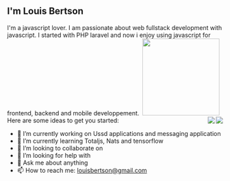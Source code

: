 ## I'm Louis Bertson

I'm a javascript lover. 
I am passionate about web fullstack development with javascript.
I started with PHP laravel and now i enjoy using javascript for frontend, backend and mobile developpement.
<a target="_blank" rel="noopener noreferrer" href="https://camo.githubusercontent.com/374902f94cae737d95e88595d2a54c13eb0ea17a72f930d7b9ed62847ccfd531/68747470733a2f2f6b6f6d617265762e636f6d2f67687076632f3f757365726e616d653d696e6e6f636f6465722d6f6666696369616c26636f6c6f723d626c7565"><img src="https://camo.githubusercontent.com/374902f94cae737d95e88595d2a54c13eb0ea17a72f930d7b9ed62847ccfd531/68747470733a2f2f6b6f6d617265762e636f6d2f67687076632f3f757365726e616d653d696e6e6f636f6465722d6f6666696369616c26636f6c6f723d626c7565" alt="" data-canonical-src="https://komarev.com/ghpvc/?username=will-create&amp;color=blue" style="max-width: 100%;"></a>
<img height="180em" src="https://github-readme-stats.vercel.app/api?username=will-create&show_icons=true&hide_border=false&&count_private=true&include_all_commits=true" />
<a target="_blank" rel="noopener noreferrer" href="https://camo.githubusercontent.com/62cdc2bb737d8e4b52e22027f4ba9b546153062e5001c0c1d994805faed97b68/68747470733a2f2f696d672e736869656c64732e696f2f6769746875622f666f6c6c6f776572732f696e6e6f636f6465722d6f6666696369616c3f6c6162656c3d466f6c6c6f77657273267374796c653d736f6369616c">
 <img src="https://camo.githubusercontent.com/62cdc2bb737d8e4b52e22027f4ba9b546153062e5001c0c1d994805faed97b68/68747470733a2f2f696d672e736869656c64732e696f2f6769746875622f666f6c6c6f776572732f696e6e6f636f6465722d6f6666696369616c3f6c6162656c3d466f6c6c6f77657273267374796c653d736f6369616c" data-canonical-src="https://img.shields.io/github/followers/will-create?label=Followers&amp;style=social" style="max-width: 100%;" align="right"></a>
 <a target="_blank" rel="noopener noreferrer" href="https://camo.githubusercontent.com/62cdc2bb737d8e4b52e22027f4ba9b546153062e5001c0c1d994805faed97b68/68747470733a2f2f696d672e736869656c64732e696f2f6769746875622f666f6c6c6f776572732f696e6e6f636f6465722d6f6666696369616c3f6c6162656c3d466f6c6c6f77657273267374796c653d736f6369616c"><img src="https://camo.githubusercontent.com/62cdc2bb737d8e4b52e22027f4ba9b546153062e5001c0c1d994805faed97b68/68747470733a2f2f696d672e736869656c64732e696f2f6769746875622f666f6c6c6f776572732f696e6e6f636f6465722d6f6666696369616c3f6c6162656c3d466f6c6c6f77657273267374796c653d736f6369616c" data-canonical-src="https://img.shields.io/github/followers/will-create?label=Followers&amp;style=social" style="max-width: 100%;" align="right"></a>
Here are some ideas to get you started:

- 🔭 I’m currently working on Ussd applications and messaging application
- 🌱 I’m currently learning Totaljs, Nats and tensorflow
- 👯 I’m looking to collaborate on 
- 🤔 I’m looking for help with 
- 💬 Ask me about anything
- 📫 How to reach me: louisbertson@gmail.com


